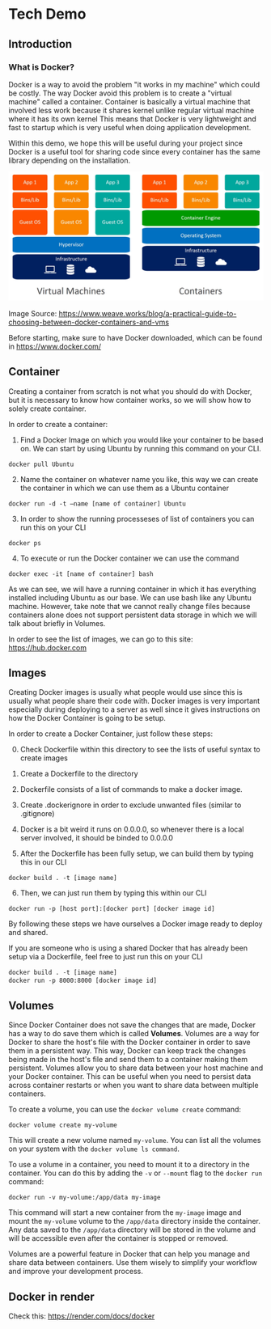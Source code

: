 # Tech Demo

## Introduction

### What is Docker?

Docker is a way to avoid the problem "it works in my machine" which could be costly.
The way Docker avoid this problem is to create a "virtual machine" called a container.
Container is basically a virtual machine that involved less work because it shares kernel
unlike regular virtual machine where it has its own kernel
This means that Docker is very lightweight and fast to startup which is very useful when doing application development.

Within this demo, we hope this will be useful during your project since Docker is a useful tool for sharing code
since every container has the same library depending on the installation.

![](./git-images/containers-vs-virtual-machines.jpg 'Containers vs VM')

Image Source: https://www.weave.works/blog/a-practical-guide-to-choosing-between-docker-containers-and-vms

Before starting, make sure to have Docker downloaded, which can be found in https://www.docker.com/

## Container

Creating a container from scratch is not what you should do with Docker, but it is necessary to know how container works,
so we will show how to solely create container.

In order to create a container:

1. Find a Docker Image on which you would like your container to be based on.
   We can start by using Ubuntu by running this command on your CLI.

```
docker pull Ubuntu
```

2. Name the container on whatever name you like, this way we can create the container
   in which we can use them as a Ubuntu container

```
docker run -d -t —name [name of container] Ubuntu
```

3. In order to show the running processeses of list of containers you can run this on your CLI

```
docker ps
```

4. To execute or run the Docker container we can use the command

```
docker exec -it [name of container] bash
```

As we can see, we will have a running container in which it has everything installed including
Ubuntu as our base. We can use bash like any Ubuntu machine. However, take note that we cannot really
change files because containers alone does not support persistent data storage in which we will talk about
briefly in Volumes.

In order to see the list of images, we can go to this site:
https://hub.docker.com

## Images

Creating Docker images is usually what people would use since this is usually what people share their code with.
Docker images is very important especially during deploying to a server as well since it gives instructions on how the Docker
Container is going to be setup.

In order to create a Docker Container, just follow these steps:

0. Check Dockerfile within this directory to see the lists of useful syntax to create images

1. Create a Dockerfile to the directory

2. Dockerfile consists of a list of commands to make a docker image.

3. Create .dockerignore in order to exclude unwanted files (similar to .gitignore)

4. Docker is a bit weird it runs on 0.0.0.0, so whenever there is a local server involved, it should be binded to 0.0.0.0

5. After the Dockerfile has been fully setup, we can build them by typing this in our CLI

```
docker build . -t [image name]
```

6. Then, we can just run them by typing this within our CLI

```
docker run -p [host port]:[docker port] [docker image id]
```

By following these steps we have ourselves a Docker image ready to deploy and shared.

If you are someone who is using a shared Docker that has already been setup via a Dockerfile, feel free to just run this on your CLI

```
docker build . -t [image name]
docker run -p 8000:8000 [docker image id]
```

## Volumes

Since Docker Container does not save the changes that are made, Docker has a way to do save them which is called **Volumes**.
Volumes are a way for Docker to share the host's file with the Docker container in order to save them in a persistent way.
This way, Docker can keep track the changes being made in the host's file and send them to a container making them persistent.
Volumes allow you to share data between your host machine and your Docker container. This can be useful when you need to persist data across container restarts or when you want to share data between multiple containers.

To create a volume, you can use the `docker volume create` command:

```
docker volume create my-volume
```

This will create a new volume named `my-volume`. You can list all the volumes on your system with the `docker volume ls command`.

To use a volume in a container, you need to mount it to a directory in the container. You can do this by adding the `-v` or `--mount` flag to the `docker run` command:

```
docker run -v my-volume:/app/data my-image
```

This command will start a new container from the `my-image` image and mount the `my-volume` volume to the `/app/data` directory inside the container. Any data saved to the `/app/data` directory will be stored in the volume and will be accessible even after the container is stopped or removed.

Volumes are a powerful feature in Docker that can help you manage and share data between containers. Use them wisely to simplify your workflow and improve your development process.

## Docker in render

Check this: https://render.com/docs/docker
